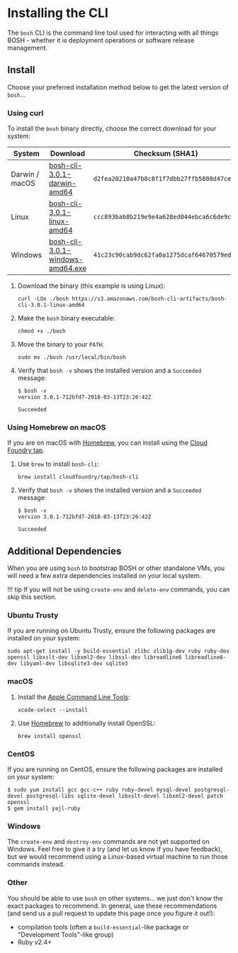 # Installing the CLI

The `bosh` CLI is the command line tool used for interacting with all things BOSH - whether it is deployment operations or software release management.


## Install

Choose your preferred installation method below to get the latest version of `bosh`...


### Using curl

To install the `bosh` binary directly, choose the correct download for your system:

| System         | Download                                                                                                         | Checksum (SHA1)                                     |
| -------------- | ---------------------------------------------------------------------------------------------------------------- | ------------------------------------------ |
| Darwin / macOS | [bosh-cli-3.0.1-darwin-amd64](https://s3.amazonaws.com/bosh-cli-artifacts/bosh-cli-3.0.1-darwin-amd64)           | `d2fea20210a47b8c8f1f7dbb27ffb5808d47ce87` |
| Linux          | [bosh-cli-3.0.1-linux-amd64](https://s3.amazonaws.com/bosh-cli-artifacts/bosh-cli-3.0.1-linux-amd64)             | `ccc893bab8b219e9e4a628ed044ebca6c6de9ca0` |
| Windows        | [bosh-cli-3.0.1-windows-amd64.exe](https://s3.amazonaws.com/bosh-cli-artifacts/bosh-cli-3.0.1-windows-amd64.exe) | `41c23c90cab9dc62fa0a1275dcaf64670579ed33` |

1. Download the binary (this example is using Linux):

    ```shell
    curl -LOo ./bosh https://s3.amazonaws.com/bosh-cli-artifacts/bosh-cli-3.0.1-linux-amd64
    ```

1. Make the `bosh` binary executable:

    ```shell
    chmod +x ./bosh
    ```

1. Move the binary to your `PATH`:

    ```shell
    sudo mv ./bosh /usr/local/bin/bosh
    ```

1. Verify that `bosh -v` shows the installed version and a `Succeeded` message:

    ```shell
    $ bosh -v
    version 3.0.1-712bfd7-2018-03-13T23:26:42Z

    Succeeded
    ```

### Using Homebrew on macOS

If you are on macOS with [Homebrew](https://brew.sh/), you can install using the [Cloud Foundry tap](https://github.com/cloudfoundry/homebrew-tap).

1. Use `brew` to install `bosh-cli`:

    ```shell
    brew install cloudfoundry/tap/bosh-cli
    ```

1. Verify that `bosh -v` shows the installed version and a `Succeeded` message:

    ```shell
    $ bosh -v
    version 3.0.1-712bfd7-2018-03-13T23:26:42Z

    Succeeded
    ```


## Additional Dependencies

When you are using `bosh` to bootstrap BOSH or other standalone VMs, you will need a few extra dependencies installed on your local system.

!!! tip
    If you will not be using `create-env` and `delete-env` commands, you can skip this section.


### Ubuntu Trusty

If you are running on Ubuntu Trusty, ensure the following packages are installed on your system:

```shell
sudo apt-get install -y build-essential zlibc zlib1g-dev ruby ruby-dev openssl libxslt-dev libxml2-dev libssl-dev libreadline6 libreadline6-dev libyaml-dev libsqlite3-dev sqlite3
```


### macOS

1. Install the [Apple Command Line Tools](https://developer.apple.com/download/more/):

    ```shell
    xcode-select --install
    ```

2. Use [Homebrew](https://brew.sh/) to additionally install OpenSSL:

    ```shell
    brew install openssl
    ```


### CentOS

If you are running on CentOS, ensure the following packages are installed on your system:

```shell
$ sudo yum install gcc gcc-c++ ruby ruby-devel mysql-devel postgresql-devel postgresql-libs sqlite-devel libxslt-devel libxml2-devel patch openssl
$ gem install yajl-ruby
```


### Windows

The `create-env` and `destroy-env` commands are not yet supported on Windows. Feel free to give it a try (and let us know if you have feedback), but we would recommend using a Linux-based virtual machine to run those commands instead.


### Other

You should be able to use `bosh` on other systems... we just don't know the exact packages to recommend. In general, use these recommendations (and send us a pull request to update this page once you figure it out!):

 * compilation tools (often a `build-essential`-like package or "Development Tools"-like group)
 * Ruby v2.4+
